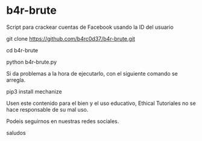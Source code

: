 # b4r-brute
Script para crackear cuentas de Facebook usando la ID del usuario

git clone https://github.com/b4rc0d37/b4r-brute.git

cd b4r-brute

python b4r-brute.py

Si da problemas a la hora de ejecutarlo, con el siguiente comando se arregla.

pip3 install mechanize

Usen este contenido para el bien y el uso educativo, Ethical Tutoriales no se hace responsable de su mal uso.

Podeis seguirnos en nuestras redes sociales.

saludos
